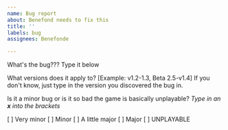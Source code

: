 ```yaml
---
name: Bug report
about: Benefond needs to fix this
title: ''
labels: bug
assignees: Benefonde

---
```


What's the bug???
Type it below


What versions does it apply to? [Example: v1.2-1.3, Beta 2.5-v1.4]
If you don't know, just type in the version you discovered the bug in.


Is it a minor bug or is it so bad the game is basically unplayable? *Type in an **x** into the brackets*

[ ] Very minor
[ ] Minor
[ ] A little major
[ ] Major
[ ] UNPLAYABLE

